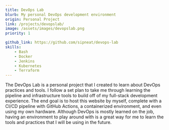 ```yaml
---
title: DevOps Lab
blurb: My personal DevOps development environment
origin: Personal Project
link: /projects/devopslab/
image: /assets/images/devopslab.png
priority: 1

github_link: https://github.com/sipneat/devops-lab
skills:
    - Bash
    - Docker
    - Jenkins
    - Kubernetes
    - Terraform
---
```


The DevOps Lab is a personal project that I created to learn about DevOps practices and tools. I follow a set plan to take me through learning the pipeline and infrastructure tools to build off of my full-stack development experience. The end goal is to host this website by myself, complete with a CI/CD pipeline with GitHub Actions, a containerized environment, and even using my own hardware. Although DevOps is mostly learned on the job, having an environment to play around with is a great way for me to learn the tools and practices that I will be using in the future.
